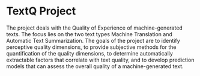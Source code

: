 # TextQ Project

The project deals with the Quality of Experience of machine-generated texts. The focus lies on the two text types Machine Translation and Automatic Text Summarization. The goals of the project are to identify perceptive quality dimensions, to provide subjective methods for the quantification of the quality dimensions, to determine automatically extractable factors that correlate with text quality, and to develop prediction models that can assess the overall quality of a machine-generated text. 
